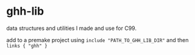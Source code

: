 # ghh-lib

data structures and utilities I made and use for C99.

add to a premake project using `include "PATH_TO_GHH_LIB_DIR"` and then `links { "ghh" }`
